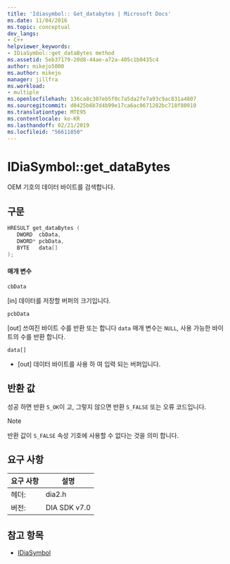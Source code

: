 ```yaml
---
title: 'Idiasymbol:: Get_databytes | Microsoft Docs'
ms.date: 11/04/2016
ms.topic: conceptual
dev_langs:
- C++
helpviewer_keywords:
- IDiaSymbol::get_dataBytes method
ms.assetid: 5eb37179-20d8-44ae-a72a-405c1b0435c4
author: mikejo5000
ms.author: mikejo
manager: jillfra
ms.workload:
- multiple
ms.openlocfilehash: 136ca8c307eb5f0c7a5da2fe7a93c9ac831a4807
ms.sourcegitcommit: d0425b6b7d4b99e17ca6ac0671282bc718f80910
ms.translationtype: MTE95
ms.contentlocale: ko-KR
ms.lasthandoff: 02/21/2019
ms.locfileid: "56611850"
---
```

# <a name="idiasymbolgetdatabytes"></a>IDiaSymbol::get_dataBytes
OEM 기호의 데이터 바이트를 검색합니다.

## <a name="syntax"></a>구문

```C++
HRESULT get_dataBytes ( 
   DWORD  cbData,
   DWORD* pcbData,
   BYTE   data[]
);
```

#### <a name="parameters"></a>매개 변수
 `cbData`

[in] 데이터를 저장할 버퍼의 크기입니다.

 `pcbData`

[out] 쓰여진 바이트 수를 반환 또는 합니다 `data` 매개 변수는 `NULL`, 사용 가능한 바이트의 수를 반환 합니다.

 `data[]`
- [out] 데이터 바이트를 사용 하 여 입력 되는 버퍼입니다.

## <a name="return-value"></a>반환 값
 성공 하면 반환 `S_OK`이 고, 그렇지 않으면 반환 `S_FALSE` 또는 오류 코드입니다.

> [!NOTE]
>  반환 값이 `S_FALSE` 속성 기호에 사용할 수 없다는 것을 의미 합니다.

## <a name="requirements"></a>요구 사항

|요구 사항|설명|
|-----------------|-----------------|
|헤더:|dia2.h|
|버전:|DIA SDK v7.0|

## <a name="see-also"></a>참고 항목
- [IDiaSymbol](../../debugger/debug-interface-access/idiasymbol.md)